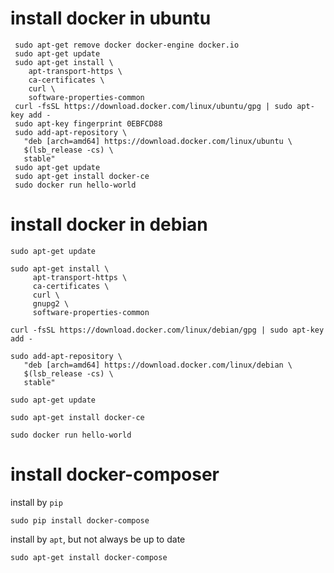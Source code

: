 # install docker in ubuntu
```shell
 sudo apt-get remove docker docker-engine docker.io
 sudo apt-get update
 sudo apt-get install \
    apt-transport-https \
    ca-certificates \
    curl \
    software-properties-common
 curl -fsSL https://download.docker.com/linux/ubuntu/gpg | sudo apt-key add -
 sudo apt-key fingerprint 0EBFCD88
 sudo add-apt-repository \
   "deb [arch=amd64] https://download.docker.com/linux/ubuntu \
   $(lsb_release -cs) \
   stable"
 sudo apt-get update
 sudo apt-get install docker-ce
 sudo docker run hello-world
```
# install docker in debian
```shell
sudo apt-get update

sudo apt-get install \
     apt-transport-https \
     ca-certificates \
     curl \
     gnupg2 \
     software-properties-common
     
curl -fsSL https://download.docker.com/linux/debian/gpg | sudo apt-key add -

sudo add-apt-repository \
   "deb [arch=amd64] https://download.docker.com/linux/debian \
   $(lsb_release -cs) \
   stable"
   
sudo apt-get update

sudo apt-get install docker-ce

sudo docker run hello-world
```

# install docker-composer
install by `pip`
```shell
sudo pip install docker-compose
```
install by `apt`, but not always be up to date
```shell
sudo apt-get install docker-compose
```
